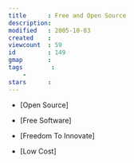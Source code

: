 ```yaml
---
title      : Free and Open Source
description: 
modified   : 2005-10-03
created    : 
viewcount  : 59
id         : 149
gmap       : 
tags        :
    - 
stars      : 
---
```


* [Open Source]

* [Free Software]

* [Freedom To Innovate]

* [Low Cost]



